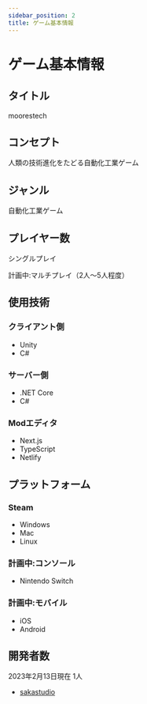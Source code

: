 ```yaml
---
sidebar_position: 2
title: ゲーム基本情報
---
```


# ゲーム基本情報

## タイトル
moorestech

## コンセプト
人類の技術進化をたどる自動化工業ゲーム

## ジャンル
自動化工業ゲーム

## プレイヤー数
シングルプレイ

計画中:マルチプレイ（2人〜5人程度）

## 使用技術
### クライアント側
- Unity
- C#

### サーバー側
- .NET Core
- C#

### Modエディタ
- Next.js
- TypeScript
- Netlify

## プラットフォーム
### Steam
- Windows
- Mac
- Linux

### 計画中:コンソール
- Nintendo Switch

### 計画中:モバイル
- iOS
- Android


## 開発者数
2023年2月13日現在 1人
- [sakastudio](https://twitter.com/sakastudio_)

